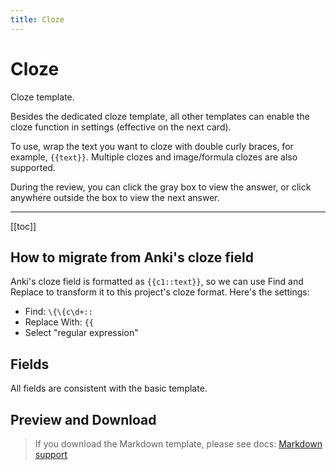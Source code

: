 ```yaml
---
title: Cloze
---
```


# Cloze

Cloze template.

Besides the dedicated cloze template, all other templates can enable the cloze function in settings (effective on the next card).

To use, wrap the text you want to cloze with double curly braces, for example, <span v-pre>`{{text}}`</span>. Multiple clozes and image/formula clozes are also supported.

During the review, you can click the gray box to view the answer, or click anywhere outside the box to view the next answer.

---

[[toc]]

## How to migrate from Anki's cloze field

Anki's cloze field is formatted as <span v-pre>`{{c1::text}}`</span>, so we can use Find and Replace to transform it to this project's cloze format. Here's the settings:

- Find: <span v-pre>`\{\{c\d+::`</span>
- Replace With: <span v-pre>`{{`</span>
- Select "regular expression"

## Fields

All fields are consistent with the basic template.

## Preview and Download

> If you download the Markdown template, please see docs: [Markdown support](/templates/classic/#markdown-support)

<ClassicTemplateDemo entry="cloze" />
